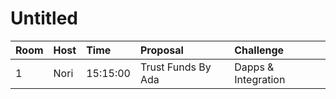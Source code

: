 # Untitled

| Room | Host | Time | Proposal | Challenge |
| :--- | :--- | :--- | :--- | :--- |
| 1 | Nori | 15:15:00 | Trust Funds By Ada | Dapps & Integration |

